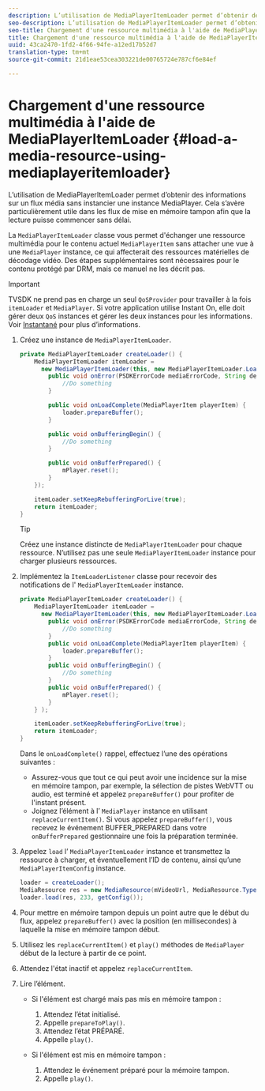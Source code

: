 ```yaml
---
description: L’utilisation de MediaPlayerItemLoader permet d’obtenir des informations sur un flux média sans instancier une instance MediaPlayer. Cela s’avère particulièrement utile dans les flux de mise en mémoire tampon afin que la lecture puisse commencer sans délai.
seo-description: L’utilisation de MediaPlayerItemLoader permet d’obtenir des informations sur un flux média sans instancier une instance MediaPlayer. Cela s’avère particulièrement utile dans les flux de mise en mémoire tampon afin que la lecture puisse commencer sans délai.
seo-title: Chargement d'une ressource multimédia à l'aide de MediaPlayerItemLoader
title: Chargement d'une ressource multimédia à l'aide de MediaPlayerItemLoader
uuid: 43ca2470-1fd2-4f66-94fe-a12ed17b52d7
translation-type: tm+mt
source-git-commit: 21d1eae53cea303221de00765724e787cf6e84ef

---
```



# Chargement d&#39;une ressource multimédia à l&#39;aide de MediaPlayerItemLoader {#load-a-media-resource-using-mediaplayeritemloader}

L’utilisation de MediaPlayerItemLoader permet d’obtenir des informations sur un flux média sans instancier une instance MediaPlayer. Cela s’avère particulièrement utile dans les flux de mise en mémoire tampon afin que la lecture puisse commencer sans délai.

La `MediaPlayerItemLoader` classe vous permet d&#39;échanger une ressource multimédia pour le contenu actuel `MediaPlayerItem` sans attacher une vue à une `MediaPlayer` instance, ce qui affecterait des ressources matérielles de décodage vidéo. Des étapes supplémentaires sont nécessaires pour le contenu protégé par DRM, mais ce manuel ne les décrit pas.

>[!IMPORTANT]
>
>TVSDK ne prend pas en charge un seul `QoSProvider` pour travailler à la fois `itemLoader` et `MediaPlayer`. Si votre application utilise Instant On, elle doit gérer deux `QoS` instances et gérer les deux instances pour les informations. Voir [Instantané](../../content-playback-options/buffering-configuration/c-psdk-android-2.7-instant-on.md) pour plus d’informations.

1. Créez une instance de `MediaPlayerItemLoader`.

   ```java
   private MediaPlayerItemLoader createLoader() { 
       MediaPlayerItemLoader itemLoader =   
         new MediaPlayerItemLoader(this, new MediaPlayerItemLoader.LoaderListener() { 
           public void onError(PSDKErrorCode mediaErrorCode, String description) { 
               //Do something 
           } 
   
           public void onLoadComplete(MediaPlayerItem playerItem) { 
               loader.prepareBuffer(); 
           } 
   
           public void onBufferingBegin() { 
               //Do something 
           } 
   
           public void onBufferPrepared() { 
               mPlayer.reset(); 
           }  
       }); 
   
       itemLoader.setKeepRebufferingForLive(true); 
       return itemLoader; 
   } 
   ```

   >[!TIP]
   >
   >Créez une instance distincte de `MediaPlayerItemLoader` pour chaque ressource. N’utilisez pas une seule `MediaPlayerItemLoader` instance pour charger plusieurs ressources.

1. Implémentez la `ItemLoaderListener` classe pour recevoir des notifications de l&#39; `MediaPlayerItemLoader` instance.

   ```java
   private MediaPlayerItemLoader createLoader() { 
       MediaPlayerItemLoader itemLoader =   
         new MediaPlayerItemLoader(this, new MediaPlayerItemLoader.LoaderListener() { 
           public void onError(PSDKErrorCode mediaErrorCode, String description) { 
               //Do something 
           } 
           public void onLoadComplete(MediaPlayerItem playerItem) { 
               loader.prepareBuffer(); 
           } 
           public void onBufferingBegin() { 
               //Do something 
           } 
           public void onBufferPrepared() { 
               mPlayer.reset(); 
           }  
       } ); 
   
       itemLoader.setKeepRebufferingForLive(true); 
       return itemLoader; 
   }
   ```

   Dans le `onLoadComplete()` rappel, effectuez l’une des opérations suivantes :

   * Assurez-vous que tout ce qui peut avoir une incidence sur la mise en mémoire tampon, par exemple, la sélection de pistes WebVTT ou audio, est terminé et appelez `prepareBuffer()` pour profiter de l&#39;instant présent.
   * Joignez l’élément à l’ `MediaPlayer` instance en utilisant `replaceCurrentItem()`.
   Si vous appelez `prepareBuffer()`, vous recevez le événement BUFFER_PREPARED dans votre `onBufferPrepared` gestionnaire une fois la préparation terminée.

1. Appelez `load` l’ `MediaPlayerItemLoader` instance et transmettez la ressource à charger, et éventuellement l’ID de contenu, ainsi qu’une `MediaPlayerItemConfig` instance.

   ```java
   loader = createLoader(); 
   MediaResource res = new MediaResource(mVideoUrl, MediaResource.Type.HLS, metadata); 
   loader.load(res, 233, getConfig());
   ```

1. Pour mettre en mémoire tampon depuis un point autre que le début du flux, appelez `prepareBuffer()` avec la position (en millisecondes) à laquelle la mise en mémoire tampon début.
1. Utilisez les `replaceCurrentItem()` et `play()` méthodes de `MediaPlayer` début de la lecture à partir de ce point.
1. Attendez l&#39;état inactif et appelez `replaceCurrentItem`.
1. Lire l’élément.

   * Si l&#39;élément est chargé mais pas mis en mémoire tampon :

      1. Attendez l’état initialisé.
      1. Appelle `prepareToPlay()`.
      1. Attendez l’état PRÉPARÉ.
      1. Appelle `play()`.
   * Si l&#39;élément est mis en mémoire tampon :

      1. Attendez le événement préparé pour la mémoire tampon.
      1. Appelle `play()`.